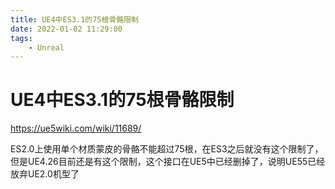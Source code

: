 ```yaml
---
title: UE4中ES3.1的75根骨骼限制
date: 2022-01-02 11:29:00
tags:
    - Unreal
---
```

# UE4中ES3.1的75根骨骼限制

https://ue5wiki.com/wiki/11689/

ES2.0上使用单个材质蒙皮的骨骼不能超过75根，在ES3之后就没有这个限制了，但是UE4.26目前还是有这个限制，这个接口在UE5中已经删掉了，说明UE55已经放弃UE2.0机型了